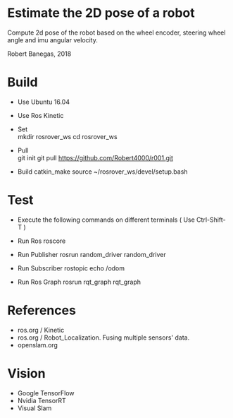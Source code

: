 # Estimate the 2D pose of a robot

Compute 2d pose of the robot based on the wheel encoder, steering wheel angle and imu angular velocity.

Robert Banegas, 2018  


 Build  
 ========
 -  Use Ubuntu 16.04
 -  Use Ros Kinetic 
 -  Set  
    mkdir rosrover_ws 
    cd rosrover_ws
 
 -  Pull  
    git init
    git pull https://github.com/Robert4000/r001.git
     
 
 -  Build
    catkin_make
    source ~/rosrover_ws/devel/setup.bash



 Test
 ====
 
  - Execute the following commands on different terminals ( Use Ctrl-Shift-T )
  
  - Run Ros
    roscore
   
 - Run Publisher
    rosrun random_driver random_driver
 
 - Run Subscriber
    rostopic echo /odom
 
 - Run Ros Graph 
    rosrun rqt_graph rqt_graph
    
 
 
 References
 ==========
 - ros.org / Kinetic
 - ros.org / Robot_Localization. Fusing multiple sensors' data.
 - openslam.org 
 
 
 
  
 Vision
 =======
 - Google TensorFlow
 - Nvidia TensorRT
 - Visual Slam
 
 
 
 
